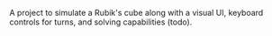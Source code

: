 A project to simulate a Rubik's cube along with a visual UI, keyboard controls for turns, and solving capabilities (todo). 
